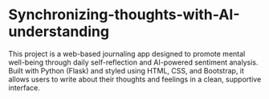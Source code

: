 # Synchronizing-thoughts-with-AI-understanding
This project is a web-based journaling app designed to promote mental well-being through daily self-reflection and AI-powered sentiment analysis. Built with Python (Flask) and styled using HTML, CSS, and Bootstrap, it allows users to write about their thoughts and feelings in a clean, supportive interface.

